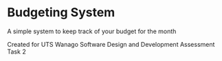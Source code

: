# Budgeting System

A simple system to keep track of your budget for the month

Created for UTS Wanago Software Design and Development Assessment Task 2
